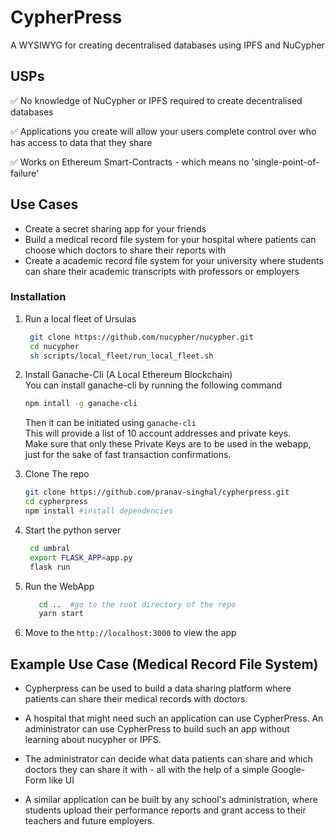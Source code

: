 # CypherPress

A WYSIWYG for creating decentralised databases using IPFS and NuCypher

## USPs

✅ No knowledge of NuCypher or IPFS required to create decentralised databases

✅ Applications you create will allow your users complete control over who has access to data that they share

✅ Works on Ethereum Smart-Contracts - which means no 'single-point-of-failure'
## Use Cases

- Create a secret sharing app for your friends
- Build a medical record file system for your hospital where patients can choose which doctors to share their reports with
- Create a academic record file system for your university where students can share their academic transcripts with professors or employers

### Installation

1. Run a local fleet of Ursulas

   ```bash
    git clone https://github.com/nucypher/nucypher.git
    cd nucypher
    sh scripts/local_fleet/run_local_fleet.sh

   ```

2. Install Ganache-Cli (A Local Ethereum Blockchain)<br>
   You can install ganache-cli by running the following command

   ```bash
   npm intall -g ganache-cli
   ```

   Then it can be initiated using `ganache-cli`<br>
   This will provide a list of 10 account addresses and private keys.<br>
   Make sure that only these Private Keys are to be used in the webapp, just for the
   sake of fast transaction confirmations.

3. Clone The repo

   ```bash
   git clone https://github.com/pranav-singhal/cypherpress.git
   cd cypherpress
   npm install #install dependencies

   ```

4. Start the python server

   ```bash
    cd umbral
    export FLASK_APP=app.py
    flask run

   ```

5. Run the WebApp

   ```bash
      cd ..  #go to the root directory of the repo
      yarn start
   ```

6. Move to the `http://localhost:3000` to view the app

## Example Use Case (Medical Record File System)

- Cypherpress can be used to build a data sharing platform where patients can share their medical records with doctors.

- A hospital that might need such an application can use CypherPress. An administrator can use CypherPress to build such an app without learning about nucypher or IPFS.
- The administrator can decide what data patients can share and which doctors they can share it with - all with the help of a simple Google-Form like UI


- A similar application can be built by any school's administration, where students upload their
    performance reports and grant access to their teachers and future employers.    
    
